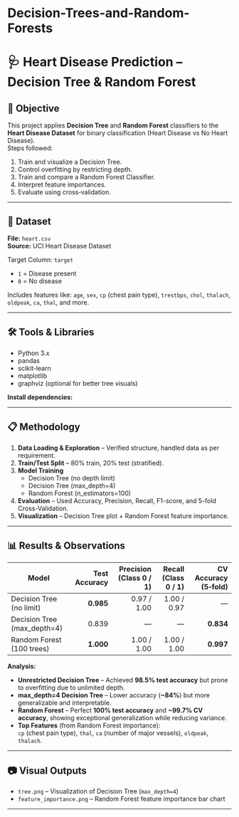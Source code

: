 # Decision-Trees-and-Random-Forests
# 🩺 Heart Disease Prediction – Decision Tree & Random Forest 

## 📌 Objective
This project applies **Decision Tree** and **Random Forest** classifiers to the **Heart Disease Dataset** for binary classification (Heart Disease vs No Heart Disease).  
Steps followed:
1. Train and visualize a Decision Tree.
2. Control overfitting by restricting depth.
3. Train and compare a Random Forest Classifier.
4. Interpret feature importances.
5. Evaluate using cross‑validation.

---

## 📂 Dataset
**File:** `heart.csv`  
**Source:** UCI Heart Disease Dataset  

Target Column: `target`  
- `1` = Disease present  
- `0` = No disease  

Includes features like:
`age`, `sex`, `cp` (chest pain type), `trestbps`, `chol`, `thalach`, `oldpeak`, `ca`, `thal`, and more.

---

## 🛠 Tools & Libraries
- Python 3.x
- pandas
- scikit-learn
- matplotlib
- graphviz (optional for better tree visuals)

**Install dependencies:**


---

## 📋 Methodology
1. **Data Loading & Exploration** – Verified structure, handled data as per requirement.  
2. **Train/Test Split** – 80% train, 20% test (stratified).  
3. **Model Training**  
   - Decision Tree (no depth limit)  
   - Decision Tree (max_depth=4)  
   - Random Forest (n_estimators=100)  
4. **Evaluation** – Used Accuracy, Precision, Recall, F1-score, and 5-fold Cross-Validation.  
5. **Visualization** – Decision Tree plot + Random Forest feature importance.

---

## 📊 Results & Observations

| Model                              | Test Accuracy | Precision (Class 0 / 1) | Recall (Class 0 / 1) | CV Accuracy (5‑fold) |
|------------------------------------|--------------:|------------------------:|---------------------:|---------------------:|
| Decision Tree (no limit)           | **0.985**     | 0.97 / 1.00              | 1.00 / 0.97           | —                    |
| Decision Tree (max_depth=4)        | 0.839         | —                        | —                     | **0.834**            |
| Random Forest (100 trees)          | **1.000**     | 1.00 / 1.00              | 1.00 / 1.00           | **0.997**            |

**Analysis:**
- **Unrestricted Decision Tree** – Achieved **98.5% test accuracy** but prone to overfitting due to unlimited depth.  
- **max_depth=4 Decision Tree** – Lower accuracy (**~84%**) but more generalizable and interpretable.  
- **Random Forest** – Perfect **100% test accuracy** and **~99.7% CV accuracy**, showing exceptional generalization while reducing variance.  
- **Top Features** (from Random Forest importance):  
  `cp` (chest pain type), `thal`, `ca` (number of major vessels), `oldpeak`, `thalach`.

---

## 📷 Visual Outputs
- `tree.png` – Visualization of Decision Tree (`max_depth=4`)  
- `feature_importance.png` – Random Forest feature importance bar chart  

---
